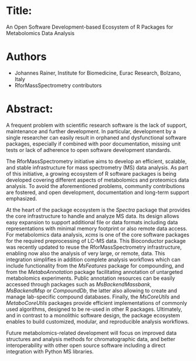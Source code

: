 # Title:

An Open Software Development-based Ecosystem of R Packages for Metabolomics Data Analysis

# Authors

- Johannes Rainer, Institute for Biomedicine, Eurac Research, Bolzano, Italy
- RforMassSpectrometry contributors

# Abstract:

A frequent problem with scientific research software is the lack of support,
maintenance and further development. In particular, development by a single
researcher can easily result in orphaned and dysfunctional software packages,
especially if combined with poor documentation, missing unit tests or lack of
adherence to open software development standards.

The RforMassSpectrometry initiative aims to develop an efficient, scalable, and
stable infrastructure for mass spectrometry (MS) data analysis. As part of this
initiative, a growing ecosystem of R software packages is being developed
covering different aspects of metabolomics and proteomics data analysis. To
avoid the aforementioned problems, community contributions are fostered, and
open development, documentation and long-term support emphasized.

At the heart of the package ecosystem is the *Spectra* package that provides the
core infrastructure to handle and analyze MS data. Its design allows easy
expansion to support additional file or data formats including data
representations with minimal memory footprint or also remote data access. For
metabolomics data analysis, *xcms* is one of the core software packages for the
required preprocessing of LC-MS data. This Bioconductor package was recently
updated to reuse the RforMassSpectrometry infrastructure, enabling now also the
analysis of very large, or remote, data. This integration simplifies in addition
complete analysis workflows which can include functionality from the
*MsFeatures* package for compounding, and from the *MetaboAnnotation* package
facilitating annotation of untargeted metabolomics experiments. Public
annotation resources can be easily accessed through packages such as
*MsBackendMassbank*, *MsBackendMsp* or *CompoundDb*, the latter also allowing to
create and manage lab-specific compound databases. Finally, the *MsCoreUtils*
and *MetaboCoreUtils* packages provide efficient implementations of commonly
used algorithms, designed to be re-used in other R packages. Ultimately, and in
contrast to a monolithic software design, the package ecosystem enables to build
customized, modular, and reproducible analysis workflows.

Future metabolomics-related development will focus on improved data structures
and analysis methods for chromatographic data, and better interoperability with
other open source software including a direct integration with Python MS
libraries.


